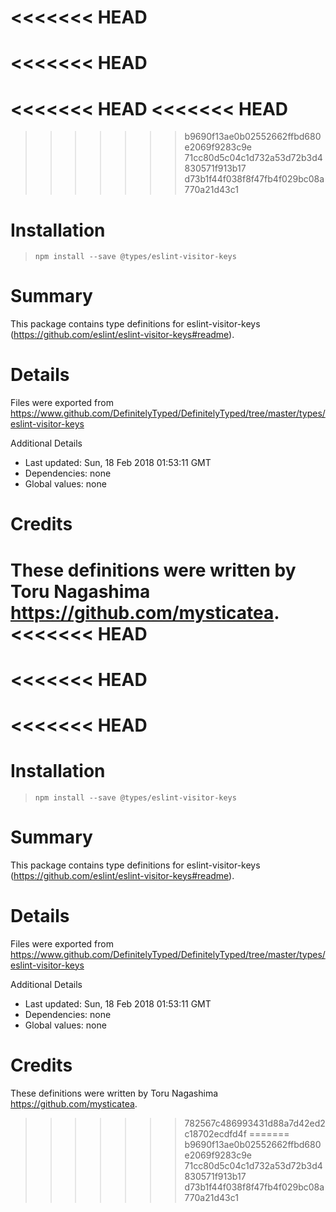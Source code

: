 <<<<<<< HEAD
=======
<<<<<<< HEAD
=======
<<<<<<< HEAD
<<<<<<< HEAD
=======
>>>>>>> b9690f13ae0b02552662ffbd680e2069f9283c9e
>>>>>>> 71cc80d5c04c1d732a53d72b3d4830571f913b17
>>>>>>> d73b1f44f038f8f47fb4f029bc08a770a21d43c1
# Installation
> `npm install --save @types/eslint-visitor-keys`

# Summary
This package contains type definitions for eslint-visitor-keys (https://github.com/eslint/eslint-visitor-keys#readme).

# Details
Files were exported from https://www.github.com/DefinitelyTyped/DefinitelyTyped/tree/master/types/eslint-visitor-keys

Additional Details
 * Last updated: Sun, 18 Feb 2018 01:53:11 GMT
 * Dependencies: none
 * Global values: none

# Credits
These definitions were written by Toru Nagashima <https://github.com/mysticatea>.
<<<<<<< HEAD
=======
<<<<<<< HEAD
=======
<<<<<<< HEAD
=======
# Installation
> `npm install --save @types/eslint-visitor-keys`

# Summary
This package contains type definitions for eslint-visitor-keys (https://github.com/eslint/eslint-visitor-keys#readme).

# Details
Files were exported from https://www.github.com/DefinitelyTyped/DefinitelyTyped/tree/master/types/eslint-visitor-keys

Additional Details
 * Last updated: Sun, 18 Feb 2018 01:53:11 GMT
 * Dependencies: none
 * Global values: none

# Credits
These definitions were written by Toru Nagashima <https://github.com/mysticatea>.
>>>>>>> 782567c486993431d88a7d42ed2c18702ecdfd4f
=======
>>>>>>> b9690f13ae0b02552662ffbd680e2069f9283c9e
>>>>>>> 71cc80d5c04c1d732a53d72b3d4830571f913b17
>>>>>>> d73b1f44f038f8f47fb4f029bc08a770a21d43c1
